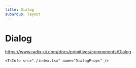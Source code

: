 ```yaml
---
title: Dialog
subGroup: layout
---
```


# Dialog

https://www.radix-ui.com/docs/primitives/components/Dialog

<Demo src="./demos/demo1.tsx" />

```
<TsInfo src="./index.tsx" name="DialogProps" />
```

